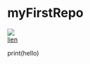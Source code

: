 # myFirstRepo

[![](https://th.bing.com/th/id/OIP.2bJ9_f9aKoGCME7ZIff-ZwHaJ4?pid=ImgDet&rs=1.jpg)](https://www.youtube.com/watch?v=uqGLFzRM5Xg)  
  [lien](https://www.youtube.com/watch?v=uqGLFzRM5Xg)

print(hello)